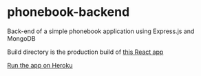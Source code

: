 # phonebook-backend

Back-end of a simple phonebook application using Express.js and MongoDB

Build directory is the production build of [this React app](https://github.com/yusufake/phonebook-frontend)

[Run the app on Heroku](https://salty-citadel-27533.herokuapp.com)

